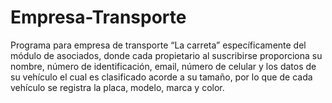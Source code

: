 # Empresa-Transporte
Programa para empresa de transporte “La carreta” específicamente del módulo de asociados, donde cada propietario al suscribirse proporciona su nombre, número de identificación, email, número de celular y los datos de su vehículo el cual es clasificado acorde a su tamaño, por lo que de cada vehículo se registra la placa, modelo, marca y color.
